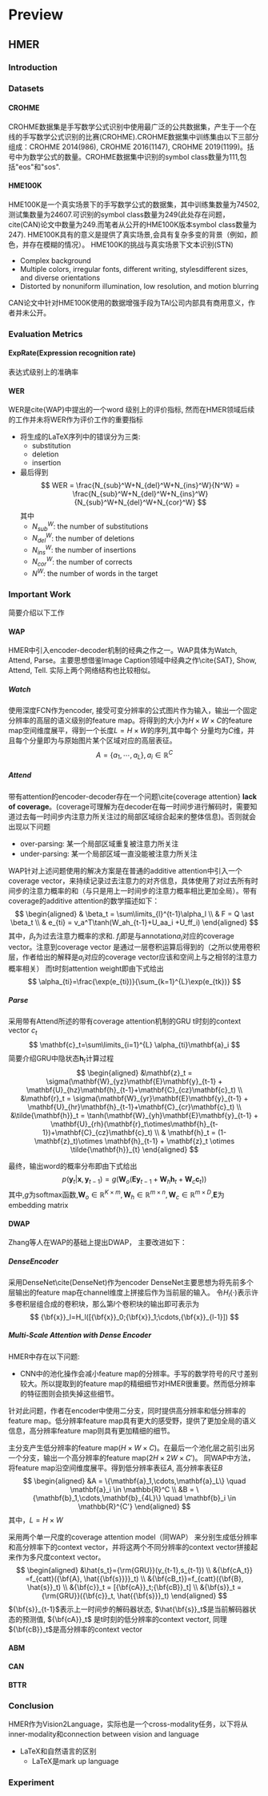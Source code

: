 # Preview
## HMER


### Introduction



### Datasets

#### CROHME
CROHME数据集是手写数学公式识别中使用最广泛的公共数据集，产生于一个在线的手写数学公式识别的比赛(CROHME).CROHME数据集中训练集由以下三部分组成：CROHME 2014(986), CROHME 2016(1147), CROHME 2019(1199)。括号中为数学公式的数量。CROHME数据集中识别的symbol class数量为111,包括"eos"和"sos".

#### HME100K 
HME100K是一个真实场景下的手写数学公式的数据集，其中训练集数量为74502, 测试集数量为24607.可识别的symbol class数量为249(此处存在问题，cite(CAN)论文中数量为249.而笔者从公开的HME100K版本symbol class数量为247). 
HME100K具有的意义是提供了真实场景,会具有复杂多变的背景（例如，颜色，并存在模糊的情况）。
HME100K的挑战与真实场景下文本识别(STN)
* Complex background
* Multiple colors, irregular fonts, different writing, stylesdifferent sizes, and diverse orientations
* Distorted by nonuniform illumination, low resolution, and motion blurring

CAN论文中针对HME100K使用的数据增强手段为TAl公司内部具有商用意义，作者并未公开。

### Evaluation Metrics

#### ExpRate(Expression recognition rate) 
表达式级别上的准确率

#### WER
WER是cite{WAP}中提出的一个word 级别上的评价指标, 然而在HMER领域后续的工作并未将WER作为评价工作的重要指标
* 将生成的LaTeX序列中的错误分为三类:   
    - substitution
    - deletion
    - insertion
* 最后得到$$
WER = \frac{N_{sub}^W+N_{del}^W+N_{ins}^W}{N^W} = \frac{N_{sub}^W+N_{del}^W+N_{ins}^W}{N_{sub}^W+N_{del}^W+N_{cor}^W}
$$其中
  - $N_{sub}^W$: the number of substitutions 
  - $N_{del}^W$: the number of deletions 
  - $N_{ins}^W$: the number of insertions 
  - $N_{cor}^W$: the number of corrects 
  - $N^W$: the number of words in the target


### Important Work
简要介绍以下工作


#### WAP
HMER中引入encoder-decoder机制的经典之作之一。WAP具体为Watch, Attend, Parse。主要思想借鉴Image Caption领域中经典之作\cite{SAT}, Show, Attend, Tell. 实际上两个网络结构也比较相似。

##### Watch
使用深度FCN作为encoder, 接受可变分辨率的公式图片作为输入，输出一个固定分辨率的高层的语义级别的feature map。将得到的大小为$H\times W\times C$的feature map空间维度展平，得到一个长度$L=H\times W$的序列,其中每个
分量均为$C$维，并且每个分量即为与原始图片某个区域对应的高层表征。
$$
A=\{a_1,\cdots,a_L\}, a_i\in \mathbb{R}^C
$$

##### Attend
带有attention的encoder-decoder存在一个问题\cite{coverage attention} **lack of coverage**。(coverage可理解为在decoder在每一时间步进行解码时，需要知道过去每一时间步内注意力所关注过的局部区域综合起来的整体信息)。否则就会出现以下问题
* over-parsing: 某一个局部区域重复被注意力所关注
* under-parsing: 某一个局部区域一直没能被注意力所关注

WAP针对上述问题使用的解决方案是在普通的additive attention中引入一个coverage vector，来持续记录过去注意力的对齐信息，具体使用了对过去所有时间步的注意力概率的和（与只是用上一时间步的注意力概率相比更加全局）。带有coverage的additive attention的数学描述如下：
$$
\begin{aligned}
& \beta_t = \sum\limits_{l}^{t-1}\alpha_l \\ & F = Q \ast \beta_t \\ 
& e_{ti} = v_a^T\tanh(W_ah_{t-1}+U_aa_i +U_ff_i)
\end{aligned} 
$$
其中，$\beta_t$为过去注意力概率的求和. 
$f_i$即是与annotation$a_i$对应的coverage vector。注意到coverage vector 是通过一层卷积运算后得到的（之所以使用卷积层，作者给出的解释是$a_i$对应的coverage vector应该和空间上与之相邻的注意力概率相关）
而t时刻attention weight即由下式给出
$$
\alpha_{ti}=\frac{\exp(e_{ti})}{\sum_{k=1}^{L}\exp(e_{tk})}
$$ 

##### Parse
采用带有Attend所述的带有coverage attention机制的GRU
t时刻的context vector $c_t$ $$
\mathbf{c}_t=\sum\limits_{i=1}^{L} \alpha_{ti}\mathbf{a}_i
$$
简要介绍GRU中隐状态$\mathbf{h}_t$计算过程
$$
\begin{aligned}
&\mathbf{z}_t = \sigma(\mathbf{W}_{yz}\mathbf{E}\mathbf{y}_{t-1} + \mathbf{U}_{hz}\mathbf{h}_{t-1}+\mathbf{C}_{cz}\mathbf{c}_t) \\ 
&\mathbf{r}_t = \sigma(\mathbf{W}_{yr}\mathbf{E}\mathbf{y}_{t-1} + \mathbf{U}_{hr}\mathbf{h}_{t-1}+\mathbf{C}_{cr}\mathbf{c}_t)
\\ 
&\tilde{\mathbf{h}}_t = \tanh(\mathbf{W}_{yh}\mathbf{E}\mathbf{y}_{t-1} + \mathbf{U}_{rh}(\mathbf{r}_t\otimes\mathbf{h}_{t-1})+\mathbf{C}_{cz}\mathbf{c}_t) \\
& \mathbf{h}_t = (1-\mathbf{z}_t)\otimes \mathbf{h}_{t-1} + \mathbf{z}_t \otimes \tilde{\mathbf{h}}_{t}
\end{aligned} 
$$

最终，输出word的概率分布即由下式给出$$
p(\mathbf{y}_t|\mathbf{x},\mathbf{y}_{t-1})=g(\mathbf{W}_o(\mathbf{E}\mathbf{y}_{t-1}+\mathbf{W}_h\mathbf{h}_t+\mathbf{W}_c\mathbf{c}_t))
$$其中,$g$为softmax函数,$\mathbf{W}_o\in \mathbb{R}^{K\times m}, \mathbf{W}_h\in \mathbb{R}^{m\times n}, \mathbf{W}_c\in \mathbb{R}^{m\times D}$,$\mathbf{E}$为embedding matrix


#### DWAP
Zhang等人在WAP的基础上提出DWAP， 主要改进如下：

##### DenseEncoder 
采用DenseNet\cite(DenseNet)作为encoder 
DenseNet主要思想为将先前多个层输出的feature map在channel维度上拼接后作为当前层的输入。
令$H_l(\cdot)$表示许多卷积层组合成的卷积块，那么第$l$个卷积块的输出即可表示为
$$
{\bf{x}}_l=H_l([{\bf{x}}_0;{\bf{x}}_1;\cdots,{\bf{x}}_{l-1}])
$$


##### Multi-Scale Attention with Dense Encoder
HMER中存在以下问题:
* CNN中的池化操作会减小feature map的分辨率。手写的数学符号的尺寸差别较大。所以提取到的feature map的精细细节对HMER很重要。然而低分辨率的特征图则会损失掉这些细节。

针对此问题，作者在encoder中使用二分支，同时提供高分辨率和低分辨率的feature map。低分辨率feature map具有更大的感受野，提供了更加全局的语义信息，高分辨率feature map则具有更加精细的细节。

主分支产生低分辨率的feature map($H\times W\times C$)。在最后一个池化层之前引出另一个分支，输出一个高分辨率的feature map($2H\times 2W\times C'$)。
同WAP中方法，将feature map沿空间维度展平。得到低分辨率表征$A$, 高分辨率表征$B$
$$
\begin{aligned}
&A = \{\mathbf{a}_1,\cdots,\mathbf{a}_L\} \quad \mathbf{a}_i \in \mathbb{R}^C \\
&B = \{\mathbf{b}_1,\cdots,\mathbf{b}_{4L}\} \quad \mathbf{b}_i \in \mathbb{R}^{C'}
\end{aligned}
$$其中，$L=H\times W$

采用两个单一尺度的coverage attention model（同WAP） 来分别生成低分辨率和高分辨率下的context vector，并将这两个不同分辨率的context vector拼接起来作为多尺度context vector。
$$
\begin{aligned}
&\hat{s_t}={\rm{GRU}}(y_{t-1},s_{t-1}) \\ &{\bf{cA_t}} =f_{catt}({\bf{A}, \hat{{\bf{s}}}}_t) \\ &{\bf{cB_t}}=f_{catt}({\bf{B}, \hat{s}}_t) \\ &{\bf{c}}_t = [{\bf{cA}}_t;{\bf{cB}}_t] \\ &{\bf{s}}_t = {\rm{GRU}}({\bf{c}}_t, \hat{{\bf{s}}}_t)
\end{aligned}
$$
${\bf{s}}_{t-1}$表示上一时间步的解码器状态, $\hat{\bf{s}}_t$是当前解码器状态的预测值, ${\bf{cA}}_t$ 是t时刻的低分辨率的context vector$t$, 同理${\bf{cB}}_t$是高分辨率的context vector

#### ABM

#### CAN

#### BTTR



### Conclusion
HMER作为Vision2Language，实际也是一个cross-modality任务，以下将从inner-modality和connection between vision and language
* LaTeX和自然语言的区别
    - LaTeX是mark up language 


### Experiment

